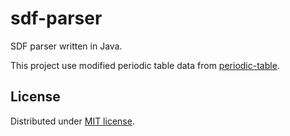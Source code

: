 # sdf-parser

SDF parser written in Java.

This project use modified periodic table data from [periodic-table](https://github.com/andrejewski/periodic-table).

## License
Distributed under [MIT license](https://github.com/lszeremeta/chebi-sdf-parser/blob/master/LICENSE.txt).
